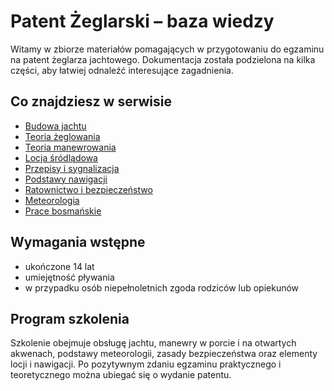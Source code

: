 # Patent Żeglarski – baza wiedzy

Witamy w zbiorze materiałów pomagających w przygotowaniu do egzaminu na patent żeglarza jachtowego. Dokumentacja została podzielona na kilka części, aby łatwiej odnaleźć interesujące zagadnienia.

## Co znajdziesz w serwisie

- [Budowa jachtu](budowa-jachtu.md)
- [Teoria żeglowania](teoria-zeglowania.md)
- [Teoria manewrowania](teoria-manewrowania.md)
- [Locja śródlądowa](locja.md)
- [Przepisy i sygnalizacja](przepisy.md)
- [Podstawy nawigacji](nawigacja.md)
- [Ratownictwo i bezpieczeństwo](ratownictwo.md)
- [Meteorologia](meteorologia.md)
- [Prace bosmańskie](prace-bosmanskie.md)

## Wymagania wstępne

- ukończone 14 lat
- umiejętność pływania
- w przypadku osób niepełnoletnich zgoda rodziców lub opiekunów

## Program szkolenia

Szkolenie obejmuje obsługę jachtu, manewry w porcie i na otwartych akwenach, podstawy meteorologii, zasady bezpieczeństwa oraz elementy locji i nawigacji. Po pozytywnym zdaniu egzaminu praktycznego i teoretycznego można ubiegać się o wydanie patentu.

